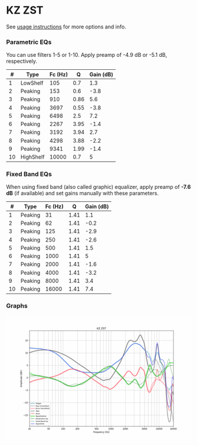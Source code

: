 # KZ ZST
See [usage instructions](https://github.com/jaakkopasanen/AutoEq#usage) for more options and info.

### Parametric EQs
You can use filters 1-5 or 1-10. Apply preamp of -4.9 dB or -5.1 dB, respectively.

|   # | Type      |   Fc (Hz) |    Q |   Gain (dB) |
|-----|-----------|-----------|------|-------------|
|   1 | LowShelf  |       105 | 0.7  |         1.3 |
|   2 | Peaking   |       153 | 0.6  |        -3.8 |
|   3 | Peaking   |       910 | 0.86 |         5.6 |
|   4 | Peaking   |      3697 | 0.55 |        -3.8 |
|   5 | Peaking   |      6498 | 2.5  |         7.2 |
|   6 | Peaking   |      2267 | 3.95 |        -1.4 |
|   7 | Peaking   |      3192 | 3.94 |         2.7 |
|   8 | Peaking   |      4298 | 3.88 |        -2.2 |
|   9 | Peaking   |      9341 | 1.99 |        -1.4 |
|  10 | HighShelf |     10000 | 0.7  |         5   |

### Fixed Band EQs
When using fixed band (also called graphic) equalizer, apply preamp of **-7.6 dB** (if available) and set gains manually with these parameters.

|   # | Type    |   Fc (Hz) |    Q |   Gain (dB) |
|-----|---------|-----------|------|-------------|
|   1 | Peaking |        31 | 1.41 |         1.1 |
|   2 | Peaking |        62 | 1.41 |        -0.2 |
|   3 | Peaking |       125 | 1.41 |        -2.9 |
|   4 | Peaking |       250 | 1.41 |        -2.6 |
|   5 | Peaking |       500 | 1.41 |         1.5 |
|   6 | Peaking |      1000 | 1.41 |         5   |
|   7 | Peaking |      2000 | 1.41 |        -1.6 |
|   8 | Peaking |      4000 | 1.41 |        -3.2 |
|   9 | Peaking |      8000 | 1.41 |         3.4 |
|  10 | Peaking |     16000 | 1.41 |         7.4 |

### Graphs
![](./KZ%20ZST.png)
